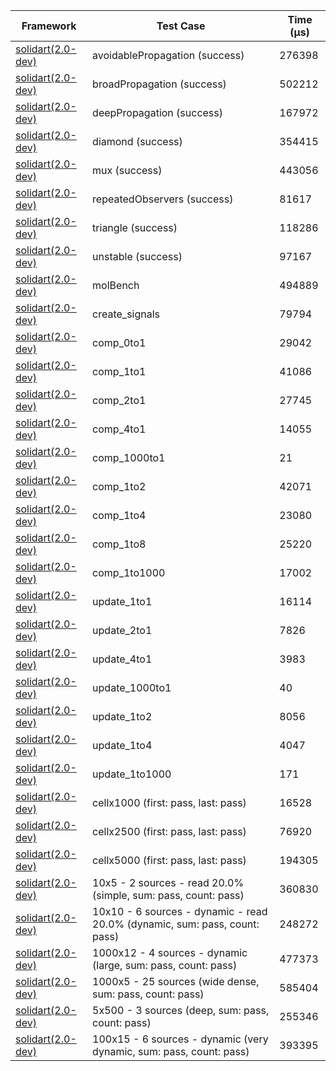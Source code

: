 | Framework | Test Case | Time (μs) |
| --- | --- | --- |
| [solidart(2.0-dev)](https://github.com/nank1ro/solidart/tree/dev) | avoidablePropagation (success) | 276398 |
| [solidart(2.0-dev)](https://github.com/nank1ro/solidart/tree/dev) | broadPropagation (success) | 502212 |
| [solidart(2.0-dev)](https://github.com/nank1ro/solidart/tree/dev) | deepPropagation (success) | 167972 |
| [solidart(2.0-dev)](https://github.com/nank1ro/solidart/tree/dev) | diamond (success) | 354415 |
| [solidart(2.0-dev)](https://github.com/nank1ro/solidart/tree/dev) | mux (success) | 443056 |
| [solidart(2.0-dev)](https://github.com/nank1ro/solidart/tree/dev) | repeatedObservers (success) | 81617 |
| [solidart(2.0-dev)](https://github.com/nank1ro/solidart/tree/dev) | triangle (success) | 118286 |
| [solidart(2.0-dev)](https://github.com/nank1ro/solidart/tree/dev) | unstable (success) | 97167 |
| [solidart(2.0-dev)](https://github.com/nank1ro/solidart/tree/dev) | molBench | 494889 |
| [solidart(2.0-dev)](https://github.com/nank1ro/solidart/tree/dev) | create_signals | 79794 |
| [solidart(2.0-dev)](https://github.com/nank1ro/solidart/tree/dev) | comp_0to1 | 29042 |
| [solidart(2.0-dev)](https://github.com/nank1ro/solidart/tree/dev) | comp_1to1 | 41086 |
| [solidart(2.0-dev)](https://github.com/nank1ro/solidart/tree/dev) | comp_2to1 | 27745 |
| [solidart(2.0-dev)](https://github.com/nank1ro/solidart/tree/dev) | comp_4to1 | 14055 |
| [solidart(2.0-dev)](https://github.com/nank1ro/solidart/tree/dev) | comp_1000to1 | 21 |
| [solidart(2.0-dev)](https://github.com/nank1ro/solidart/tree/dev) | comp_1to2 | 42071 |
| [solidart(2.0-dev)](https://github.com/nank1ro/solidart/tree/dev) | comp_1to4 | 23080 |
| [solidart(2.0-dev)](https://github.com/nank1ro/solidart/tree/dev) | comp_1to8 | 25220 |
| [solidart(2.0-dev)](https://github.com/nank1ro/solidart/tree/dev) | comp_1to1000 | 17002 |
| [solidart(2.0-dev)](https://github.com/nank1ro/solidart/tree/dev) | update_1to1 | 16114 |
| [solidart(2.0-dev)](https://github.com/nank1ro/solidart/tree/dev) | update_2to1 | 7826 |
| [solidart(2.0-dev)](https://github.com/nank1ro/solidart/tree/dev) | update_4to1 | 3983 |
| [solidart(2.0-dev)](https://github.com/nank1ro/solidart/tree/dev) | update_1000to1 | 40 |
| [solidart(2.0-dev)](https://github.com/nank1ro/solidart/tree/dev) | update_1to2 | 8056 |
| [solidart(2.0-dev)](https://github.com/nank1ro/solidart/tree/dev) | update_1to4 | 4047 |
| [solidart(2.0-dev)](https://github.com/nank1ro/solidart/tree/dev) | update_1to1000 | 171 |
| [solidart(2.0-dev)](https://github.com/nank1ro/solidart/tree/dev) | cellx1000 (first: pass, last: pass) | 16528 |
| [solidart(2.0-dev)](https://github.com/nank1ro/solidart/tree/dev) | cellx2500 (first: pass, last: pass) | 76920 |
| [solidart(2.0-dev)](https://github.com/nank1ro/solidart/tree/dev) | cellx5000 (first: pass, last: pass) | 194305 |
| [solidart(2.0-dev)](https://github.com/nank1ro/solidart/tree/dev) | 10x5 - 2 sources - read 20.0% (simple, sum: pass, count: pass) | 360830 |
| [solidart(2.0-dev)](https://github.com/nank1ro/solidart/tree/dev) | 10x10 - 6 sources - dynamic - read 20.0% (dynamic, sum: pass, count: pass) | 248272 |
| [solidart(2.0-dev)](https://github.com/nank1ro/solidart/tree/dev) | 1000x12 - 4 sources - dynamic (large, sum: pass, count: pass) | 477373 |
| [solidart(2.0-dev)](https://github.com/nank1ro/solidart/tree/dev) | 1000x5 - 25 sources (wide dense, sum: pass, count: pass) | 585404 |
| [solidart(2.0-dev)](https://github.com/nank1ro/solidart/tree/dev) | 5x500 - 3 sources (deep, sum: pass, count: pass) | 255346 |
| [solidart(2.0-dev)](https://github.com/nank1ro/solidart/tree/dev) | 100x15 - 6 sources - dynamic (very dynamic, sum: pass, count: pass) | 393395 |
